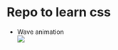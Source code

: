 <h1>Repo to learn css</h1>
<ul>
<li>
Wave animation
<br/>
<img src="https://user-images.githubusercontent.com/97892253/227767198-89ef2210-5a9c-4001-abb6-34c4df4138d0.png"/>
</li>
</ul>
